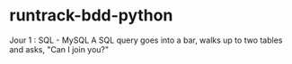 # runtrack-bdd-python
 Jour 1 : SQL - MySQL A SQL query goes into a bar, walks up to two tables and asks, "Can I join you?"
